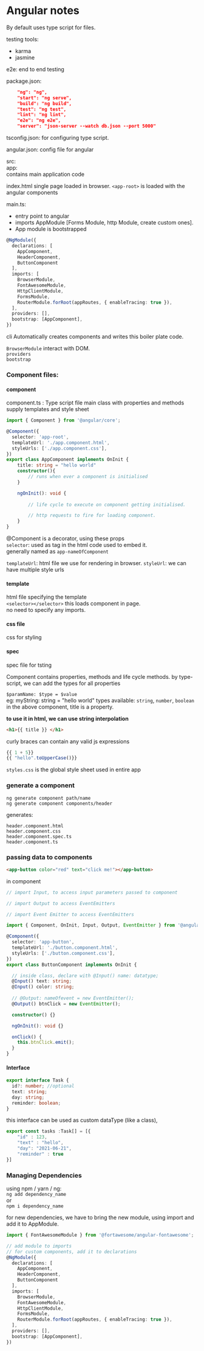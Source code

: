 # Angular notes

By default uses type script for files.


testing tools:
* karma
* jasmine

e2e: end to end testing

package.json:

```json
    "ng": "ng",
    "start": "ng serve",
    "build": "ng build",
    "test": "ng test",
    "lint": "ng lint",
    "e2e": "ng e2e",
    "server": "json-server --watch db.json --port 5000"
```

tsconfig.json:
for configuring type script.

angular.json:
config file for angular

src:\
app:\
contains main application code

index.html
single page loaded in browser.
`<app-root>` is loaded with the angular components

main.ts:
* entry point to angular
* imports AppModule [Forms Module, http Module, create custom ones].
* App module is bootstrapped 
```ts
@NgModule({
  declarations: [
    AppComponent,
    HeaderComponent,
    ButtonComponent
  ],
  imports: [
    BrowserModule,
    FontAwesomeModule,
    HttpClientModule,
    FormsModule,
    RouterModule.forRoot(appRoutes, { enableTracing: true }),
  ],
  providers: [],
  bootstrap: [AppComponent],
})
```
cli Automatically  creates components and writes this boiler plate code.

`BrowserModule` interact with DOM. \
`providers` \
`bootstrap`

### __Component files:__

#### component
component.ts : Type script file
main class with properties and methods
supply templates and style sheet

```ts
import { Component } from '@angular/core';

@Component({
  selector: 'app-root',
  templateUrl: './app.component.html',
  styleUrls: ['./app.component.css'],
})
export class AppComponent implements OnInit {
    title: string = "hello world"
    constructor(){
        // runs when ever a component is initialised
    }

    ngOnInit(): void {
        
        // life cycle to execute on component getting initialised.

        // http requests to fire for loading component.
    }
}
```
@Component is a decorator, using these props \
`selector`: used as tag in the html code used to embed it. \
generally named as `app-nameOfComponent` 

`templateUrl`: html file we use for rendering in browser.
`styleUrl`: we can have multiple style urls

#### __template__
html file specifying the template \
`<selector></selector>` this loads component in page. \
no need to specify any imports.


#### css file
css for styling

#### spec
spec file for tsting

Component contains properties, methods and life cycle methods.
by type-script, we can add the types for all properties

`$paramName: $type = $value` \
eg: myString: string = "hello world"
types available: `string`, `number`, `boolean` \
in the above component, title is a property.

__to use it in html, we can use string interpolation__
```html
<h1>{{ title }} </h1>
```
curly braces can contain any valid js expressions
``` js
{{ 1 + 5}}
{{ "hello".toUpperCase()}}
```

`styles.css`
is the global style sheet used in entire app


### generate a component
```
ng generate component path/name
ng generate component components/header
```
generates:
```
header.component.html
header.component.css
header.component.spec.ts
header.component.ts
```


### passing data to components
```html
<app-button color="red" text="click me!"></app-button>
```

in component
```ts
// import Input, to access input parameters passed to component

// import Output to access EventEmitters

// import Event Emitter to access EventEmitters

import { Component, OnInit, Input, Output, EventEmitter } from '@angular/core';

@Component({
  selector: 'app-button',
  templateUrl: './button.component.html',
  styleUrls: ['./button.component.css'],
})
export class ButtonComponent implements OnInit {

  // inside class, declare with @Input() name: datatype;
  @Input() text: string;
  @Input() color: string;
  
  // @Output: nameOfevent = new EventEmitter();
  @Output() btnClick = new EventEmitter();

  constructor() {}

  ngOnInit(): void {}

  onClick() {
    this.btnClick.emit();
  }
}
```


#### Interface
```ts
export interface Task {
  id?: number; //optional
  text: string;
  day: string;
  reminder: boolean;
}
```

this interface can be used as custom dataType (like a class),

```ts
export const tasks :Task[] = [{
    "id" : 123,
    "text" : "hello",
    "day": "2021-06-21",
    "reminder" : true
}] 
```


### Managing Dependencies

using npm / yarn / ng: \
`ng add dependency_name` \
or \
`npm i dependency_name`

for new dependencies,
we have to bring the new module,
using import and add it to AppModule.

```ts
import { FontAwesomeModule } from '@fortawesome/angular-fontawesome';

// add module to imports
// for custom components, add it to declarations
@NgModule({
  declarations: [
    AppComponent,
    HeaderComponent,
    ButtonComponent
  ],
  imports: [
    BrowserModule,
    FontAwesomeModule,
    HttpClientModule,
    FormsModule,
    RouterModule.forRoot(appRoutes, { enableTracing: true }),
  ],
  providers: [],
  bootstrap: [AppComponent],
})
```



